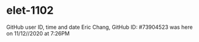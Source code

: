 # elet-1102
 GitHub user ID, time and date
Eric Chang, GitHub ID: #73904523 was here on 11/12//2020 at 7:26PM
